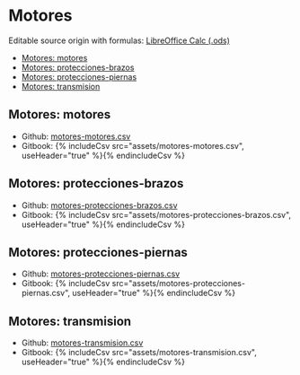 # Motores
Editable source origin with formulas: [LibreOffice Calc (.ods)](assets/src/motores.ods)

* [Motores: motores](#motores-motores)
* [Motores: protecciones-brazos](#motores-protecciones-brazos)
* [Motores: protecciones-piernas](#motores-protecciones-piernas)
* [Motores: transmision](#motores-transmision)

## Motores: motores
- Github: [motores-motores.csv](assets/motores-motores.csv)
- Gitbook: {% includeCsv src="assets/motores-motores.csv", useHeader="true" %}{% endincludeCsv %}

## Motores: protecciones-brazos
- Github: [motores-protecciones-brazos.csv](assets/motores-protecciones-brazos.csv)
- Gitbook: {% includeCsv src="assets/motores-protecciones-brazos.csv", useHeader="true" %}{% endincludeCsv %}

## Motores: protecciones-piernas
- Github: [motores-protecciones-piernas.csv](assets/motores-protecciones-piernas.csv)
- Gitbook: {% includeCsv src="assets/motores-protecciones-piernas.csv", useHeader="true" %}{% endincludeCsv %}

## Motores: transmision
- Github: [motores-transmision.csv](assets/motores-transmision.csv)
- Gitbook: {% includeCsv src="assets/motores-transmision.csv", useHeader="true" %}{% endincludeCsv %}
